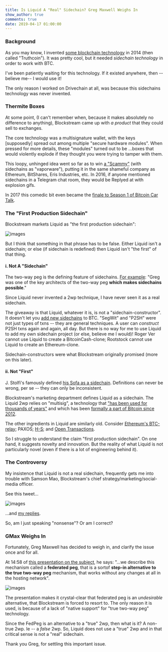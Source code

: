 ```yaml
---
title: Is Liquid A "Real" Sidechain? Greg Maxwell Weighs In
show_author: true
comments: true
date: 2019-04-17 01:00:00
---
```


### Background

As you may know, I invented [some blockchain technology](www.BitcoinHivemind.com) in 2014 (then called "Truthcoin"). It was pretty cool, but it needed *sidechain technology* in order to work with BTC.

I've been patiently waiting for this technology. If it existed anywhere, then --believe me-- I would use it!

The only reason I worked on Drivechain at all, was because this sidechains technology was never invented.

### Thermite Boxes

At some point, (I can't remember when, because it makes absolutely no difference to anything), Blockstream came up with *a product* that they could sell to exchanges.

The core technology was a multisignature wallet, with the keys [supposedly] spread out among multiple "secure hardware modules". When pressed for more details, these "modules" turned out to be ...boxes that would violently explode if they thought you were trying to tamper with them.

This loopy, unhinged idea went so far as to win [a "Scammy"](https://soundcloud.com/bitcoinuncensored/the-2015-scammys-the-blockchains-preeminent-achievement-awards) (with sidechains as "vaporware"), putting it in the same shameful company as Ethereum, BitShares, Eris Industries, etc. In 2016, if anyone mentioned sidechains in a Telegram chat room, they would be Replyed at with explosion gifs.

In 2017 this comedic bit even became the [finale to Season 1 of Bitcoin Car Talk](https://www.youtube.com/watch?v=oEESSiWuZiU).


### The "First Production Sidechain"

Blockstream markets Liquid as "the first production sidechain":

![images](/images/liquid/liquid-marketing.png)

But I think that something in that phrase has to be false. Either Liquid isn't a sidechain; or else (if sidechain is redefined) then Liquid isn't "the first" of that thing.

#### i. Not A "Sidechain"

The two-way peg is the defining feature of sidechains. [For example](https://web.archive.org/web/20141211061019/http://www.blockstream.com/founders/): "Greg was one of the key architects of the two-way peg **which makes sidechains possible**."

Since Liquid never invented a 2wp technique, I have never seen it as a real sidechain.

The giveaway is that Liquid, whatever it is, is not a "sidechain-constructor". It doesn't let you [add new sidechains](https://twitter.com/Truthcoin/status/1105572522961952769) to BTC. "SegWit" and "P2SH" were not just types of txns -- they are general techniques. A user can *construct* P2SH txns again and again, all day. But there is no way for me to use Liquid to add my own sidechain project (or else, believe me I would)! Roger Ver cannot use Liquid to create a BitcoinCash-clone; Rootstock cannot use Liquid to create an Ethereum-clone.

Sidechain-constructors were what Blockstream originally promised (more on this later).

#### ii. Not "First"

J. Stolfi's famously defined [his Sofa as a sidechain](http://www.ic.unicamp.br/~stolfi/EXPORT/projects/bitcoin/posts/2015-06-10-my-sofa-is-a-sidechain/main.html). Definitions can never be wrong, per se -- they can only be inconsistent.

Blockstream's marketing department defines Liquid as a sidechain. The Liquid 2wp relies on "multisig", a technology that ["has been used for thousands of years"](https://en.bitcoin.it/wiki/Multisignature) and which has been [formally a part of Bitcoin since 2012](https://bitcointalk.org/index.php?topic=82213.msg906833#msg906833).

The other ingredients in Liquid are similarly old. Consider [Ethereum's BTC-relay](https://btc-relay.readthedocs.io/en/latest/frequently-asked-questions.html#how-does-btc-relay-work); PAXOS; [H-S](https://motherboard.vice.com/en_us/article/j5nzx4/what-was-the-first-blockchain); and [Open Transactions](http://opentransactions.org/wiki/index.php/Category:Voting_Pools).

So I struggle to understand the claim "first production sidechain". On one hand, it suggests novelty and innovation. But the reality of what Liquid is not particularly novel (even if there is a lot of engineering behind it).


### The Controversy

My insistence that Liquid is not a real sidechain, frequently gets me into trouble with Samson Mao, Blockstream's chief strategy/marketing/social-media officer.

See this tweet...

![images](/images/liquid/samson-fedpeg.png)

...and [my replies](https://twitter.com/Truthcoin/status/1050749845701505024).

So, am I just speaking "nonsense"? Or am I correct?


### GMax Weighs In

Fortunately, Greg Maxwell has decided to weigh in, and clarify the issue once and for all.

At 14:58 of [this presentation on the subject](https://www.youtube.com/watch?v=9pyVvq-vrrM), he says: "...we describe this mechanism called a **federated peg**, that is a sortof **step-in alternative to the true two-way peg** mechanism, that works without any changes at all in the hosting network".

![images](/images/liquid/gmax-fedpeg.png)

The presentation makes it crystal-clear that federated peg is an *undesirable* alternative, that Blockstream is forced to resort to. The only reason it is used, is because of a lack of "native support" for "true two-way peg" technology.

Since the FedPeg is an alternative to a "true" 2wp, then what is it? A non-true 2wp. Ie -- a *false* 2wp. So, Liquid does not use a "true" 2wp and in that critical sense is not a "real" sidechain.

Thank you Greg, for settling this important issue.

